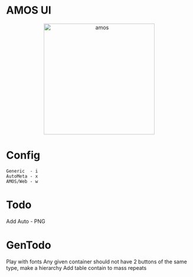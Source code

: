 # AMOS UI

<div align="center">
<img src="https://api.nukes.in/cms/icon?name=amos:ui.svg" alt="amos" width="300px" height="300px"/>
</div>

# Config
```
Generic  - i
AutoMeta - x
AMOS/Web - w
```

# Todo
Add Auto - PNG

# GenTodo
Play with fonts
Any given container should not have 2 buttons of the same type, make a hierarchy
Add table contain to mass repeats
